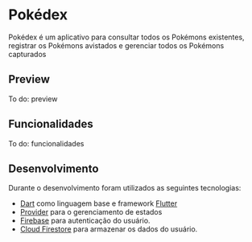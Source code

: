 # Pokédex

Pokédex é um aplicativo para consultar todos os Pokémons existentes, registrar os Pokémons avistados e gerenciar todos os Pokémons capturados 

## Preview

To do: preview

## Funcionalidades

To do: funcionalidades

## Desenvolvimento
Durante o desenvolvimento foram utilizados as seguintes tecnologias: </br>
- <a href="https://dart.dev/">Dart</a> como linguagem base e framework <a href="https://flutter.dev/">Flutter</a>
- <a href="https://pub.dev/packages/provider">Provider</a> para o gerenciamento de estados
- <a href="https://firebase.google.com/?hl=pt">Firebase</a> para autenticação do usuário.
- <a href="https://firebase.google.com/?hl=pt">Cloud Firestore</a> para armazenar os dados do usuário.
